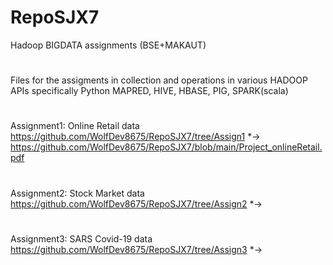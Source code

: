 # RepoSJX7
Hadoop BIGDATA assignments (BSE+MAKAUT)
#
Files for the assigments in collection and operations in various HADOOP APIs specifically Python MAPRED, HIVE, HBASE, PIG, SPARK(scala) 
#
Assignment1: Online Retail data 
https://github.com/WolfDev8675/RepoSJX7/tree/Assign1
*->
https://github.com/WolfDev8675/RepoSJX7/blob/main/Project_onlineRetail.pdf
# 
Assignment2: Stock Market data 
https://github.com/WolfDev8675/RepoSJX7/tree/Assign2
*->

#
Assignment3: SARS Covid-19 data
https://github.com/WolfDev8675/RepoSJX7/tree/Assign3
*->

#
